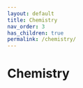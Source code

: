 ```yaml
---
layout: default
title: Chemistry
nav_order: 3
has_children: true
permalink: /chemistry/
---
```

# Chemistry
